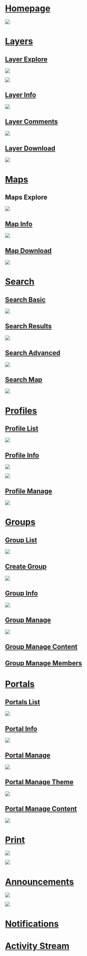 # [Homepage](https://sites.google.com/a/opengeo.org/geonode-ui/home/homepage)

![](https://raw.github.com/GeoNode/geonode.github.com/master/ui_design/gn-homepage.png)

# [Layers](https://sites.google.com/a/opengeo.org/geonode-ui/core/layer)

## [Layer Explore](https://sites.google.com/a/opengeo.org/geonode-ui/core/layer/layer_explore)

![](https://raw.github.com/GeoNode/geonode.github.com/master/ui_design/gn-layers-explore.png)

![](https://raw.github.com/GeoNode/geonode.github.com/master/ui_design/gn-layers-explore-no-filter.png)

## [Layer Info](https://sites.google.com/a/opengeo.org/geonode-ui/core/layer/layer_info)

![](https://raw.github.com/GeoNode/geonode.github.com/master/ui_design/gn-layers-info.png)

## [Layer Comments](https://sites.google.com/a/opengeo.org/geonode-ui/core/layer/layer_comments)

![](https://raw.github.com/GeoNode/geonode.github.com/master/ui_design/gn-layers-comment.png)

## [Layer Download](https://sites.google.com/a/opengeo.org/geonode-ui/core/layer/layer_comments)

![](https://raw.github.com/GeoNode/geonode.github.com/master/ui_design/gn-layers-download.png)

# [Maps](https://sites.google.com/a/opengeo.org/geonode-ui/core/maps)

## Maps Explore

![](https://raw.github.com/GeoNode/geonode.github.com/master/ui_design/gn-maps-explore.png)

## [Map Info](https://sites.google.com/a/opengeo.org/geonode-ui/core/map_detail)

![](https://raw.github.com/GeoNode/geonode.github.com/master/ui_design/gn-maps-info.png)

## [Map Download](https://sites.google.com/a/opengeo.org/geonode-ui/core/map_download)

![](https://raw.github.com/GeoNode/geonode.github.com/master/ui_design/gn-maps-download-layers.png)

# [Search](https://sites.google.com/a/opengeo.org/geonode-ui/core/search)

## [Search Basic](https://sites.google.com/a/opengeo.org/geonode-ui/core/search_basic)

![](https://sites.google.com/a/opengeo.org/geonode-ui/_/rsrc/1345482527775/core/search/search_basic/Basic%20Search.png)

## [Search Results](https://sites.google.com/a/opengeo.org/geonode-ui/core/search_results)

![](https://raw.github.com/GeoNode/geonode.github.com/master/ui_design/gn-search-results.png)

## [Search Advanced](https://sites.google.com/a/opengeo.org/geonode-ui/core/search_advanced)

![](https://raw.github.com/GeoNode/geonode.github.com/master/ui_design/gn-search-advanced.png)

## [Search Map](https://sites.google.com/a/opengeo.org/geonode-ui/core/search_map)

![](https://raw.github.com/GeoNode/geonode.github.com/master/ui_design/gn-search-spatial.png)

# [Profiles](https://sites.google.com/a/opengeo.org/geonode-ui/social/profiles)

## [Profile List](https://sites.google.com/a/opengeo.org/geonode-ui/social/profiles/profile_list)

![](https://raw.github.com/GeoNode/geonode.github.com/master/ui_design/gn-profiles-list.png)

## [Profile Info](https://sites.google.com/a/opengeo.org/geonode-ui/social/profiles/profile_detail)

![](https://raw.github.com/GeoNode/geonode.github.com/master/ui_design/gn-profiles-info.png)

![](https://raw.github.com/GeoNode/geonode.github.com/master/ui_design/gn-profiles-info-group.png)

## [Profile Manage](https://sites.google.com/a/opengeo.org/geonode-ui/social/profiles/profile_manage)

![](https://raw.github.com/GeoNode/geonode.github.com/master/ui_design/gn-profiles-manage.png)

# [Groups](https://sites.google.com/a/opengeo.org/geonode-ui/social/groups)

## [Group List](https://sites.google.com/a/opengeo.org/geonode-ui/social/groups/group_list)

![](https://raw.github.com/GeoNode/geonode.github.com/master/ui_design/gn-groups.png)

## [Create Group](https://sites.google.com/a/opengeo.org/geonode-ui/social/groups/group_create)

![](https://raw.github.com/GeoNode/geonode.github.com/master/ui_design/gn-groups-create.png)

## [Group Info](https://sites.google.com/a/opengeo.org/geonode-ui/social/groups/group_detail)

![](https://raw.github.com/GeoNode/geonode.github.com/master/ui_design/gn-groups-info.png)

## [Group Manage](https://sites.google.com/a/opengeo.org/geonode-ui/social/groups/group_manage)

![](https://raw.github.com/GeoNode/geonode.github.com/master/ui_design/gn-groups-manage.png)

## [Group Manage Content](https://sites.google.com/a/opengeo.org/geonode-ui/social/groups/group_manage_content)

## [Group Manage Members](https://sites.google.com/a/opengeo.org/geonode-ui/social/groups/groups_manage_members)

# [Portals](https://sites.google.com/a/opengeo.org/geonode-ui/xtra/portal)

## [Portals List](https://sites.google.com/a/opengeo.org/geonode-ui/xtra/portal/portals_list)

![](https://raw.github.com/GeoNode/geonode.github.com/master/ui_design/gn-portals.png)

## [Portal Info](https://sites.google.com/a/opengeo.org/geonode-ui/xtra/portal/portal_detail)

![](https://raw.github.com/GeoNode/geonode.github.com/master/ui_design/gn-portals-info.png)

## [Portal Manage](https://sites.google.com/a/opengeo.org/geonode-ui/xtra/portal/portal_manage)

![](https://raw.github.com/GeoNode/geonode.github.com/master/ui_design/gn-portals-manage.png)

## [Portal Manage Theme](https://sites.google.com/a/opengeo.org/geonode-ui/xtra/portal/portal_manage_theme)

![](https://raw.github.com/GeoNode/geonode.github.com/master/ui_design/gn-portals-manage-theme.png)

## [Portal Manage Content](https://sites.google.com/a/opengeo.org/geonode-ui/xtra/portal/portal_manage_content)

![](https://raw.github.com/GeoNode/geonode.github.com/master/ui_design/gn-portals-manage-content.png)

# [Print](https://sites.google.com/a/opengeo.org/geonode-ui/xtra/printing/print_new)

![](https://lh4.googleusercontent.com/YLbg7CrxKO4Yq0X7MRMF46RwYnbRthIInIkbMStdliw5o2JXs_skEXgmlYdQ2VqOf4YbRqx0UF1U63k7DoYBCVwHOFuqpnzUbL8JtczTyf61kEX1Y28)

![](https://lh6.googleusercontent.com/J9Fp57aXVsR-MRjPeWwV9-5b8MXxpZwvA5X9joh0ZJppLszLIUrjyJhGHgqaYCKam4D1AB3gIBeeTrTt7qUWbiYRd7h0fMwYFphyW_pDCWvLx-3Jzig)

# [Announcements](https://sites.google.com/a/opengeo.org/geonode-ui/social/announcements)

![](https://raw.github.com/GeoNode/geonode.github.com/master/ui_design/gn-announcement-on-page.png)

![](https://raw.github.com/GeoNode/geonode.github.com/master/ui_design/gn-announcement.png)

# [Notifications](https://sites.google.com/a/opengeo.org/geonode-ui/social/notifications)

# [Activity Stream](https://sites.google.com/a/opengeo.org/geonode-ui/social/activity)

